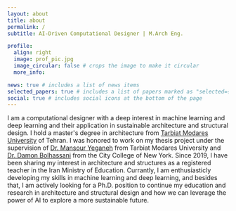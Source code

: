 ```yaml
---
layout: about
title: about
permalink: /
subtitle: AI-Driven Computational Designer | M.Arch Eng.

profile:
  align: right
  image: prof_pic.jpg
  image_circular: false # crops the image to make it circular
  more_info: 

news: true # includes a list of news items
selected_papers: true # includes a list of papers marked as "selected={true}"
social: true # includes social icons at the bottom of the page
---
```




I am a computational designer with a deep interest in machine learning and deep learning and their application in sustainable architecture and structural design. I hold a master's degree in architecture from [Tarbiat Modares University](https://en.modares.ac.ir/) of Tehran. I was honored to work on my thesis project under the supervision of [Dr. Mansour Yeganeh](https://www.modares.ac.ir/en-pro/academic_staff/yeganeh) from Tarbiat Modares University and [Dr. Damon Bolhassani](https://ssa.ccny.cuny.edu/blog/people/damon-bolhassani/) from the City College of New York. Since 2019, I have been sharing my interest in architecture and structures as a registered teacher in the Iran Ministry of Education. Currantly, I am enthusiasticly developing my skills in machine learning and deep learning, and besides that, I am actively looking for a Ph.D. position to continue my education and research in architecture and structural design and how we can leverage the power of AI to explore a more sustainable future.

